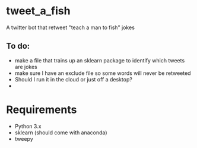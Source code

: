 # tweet_a_fish
A twitter bot that retweet "teach a man to fish" jokes


## To do:

* make a file that trains up an sklearn package to identify which tweets are jokes
* make sure I have an exclude file so some words will never be retweeted
* Should I run it in the cloud or just off a desktop?
* 

# Requirements

* Python 3.x
* sklearn (should come with anaconda)
* tweepy
